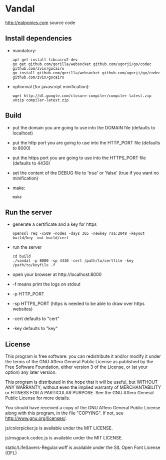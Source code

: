 Vandal
======

http://eatponies.com source code

Install dependencies
--------------------

 * mandatory:

    ```shell
    apt-get install libcairo2-dev
    go get github.com/gorilla/websocket github.com/ugorji/go/codec github.com/zvin/gocairo
    go install github.com/gorilla/websocket github.com/ugorji/go/codec github.com/zvin/gocairo
    ```

 * optionnal (for javascript minification):

    ```shell
    wget http://dl.google.com/closure-compiler/compiler-latest.zip
    unzip compiler-latest.zip
    ```

Build
-----

 * put the domain you are going to use into the DOMAIN file (defaults to localhost)

 * put the http port you are going to use into the HTTP_PORT file (defaults to 8000)

 * put the https port you are going to use into the HTTPS_PORT file (defaults to 4430)

 * set the content of the DEBUG file to 'true' or 'false' (true if you want no minification)

 * make:

    ```shell
    make
    ```

Run the server
--------------

 * generate a certificate and a key for https

    ```shell
    openssl req -x509 -nodes -days 365 -newkey rsa:2048 -keyout build/key -out build/cert
    ```

 * run the server

    ```shell
    cd build
    ./vandal -p 8000 -sp 4430 -cert /path/to/certfile -key /path/to/keyfile -f
    ```

 * open your browser at http://localhost:8000
 * -f means print the logs on stdout
 * -p HTTP_PORT
 * -sp HTTPS_PORT (https is needed to be able to draw over https websites)
 * -cert defaults to "cert"
 * -key defaults to "key"

License
-------

This program is free software: you can redistribute it and/or modify
it under the terms of the GNU Affero General Public License as
published by the Free Software Foundation, either version 3 of the
License, or (at your option) any later version.

This program is distributed in the hope that it will be useful, but
WITHOUT ANY WARRANTY; without even the implied warranty of
MERCHANTABILITY or FITNESS FOR A PARTICULAR PURPOSE.  See the GNU
Affero General Public License for more details.

You should have received a copy of the GNU Affero General Public
License along with this program, in the file "COPYING".  If not, see
<http://www.gnu.org/licenses/>.

js/colorpicker.js is available under the MIT LICENSE.

js/msgpack.codec.js is available under the MIT LICENSE.

static/LifeSavers-Regular.woff is available under the SIL Open Font License (OFL)

